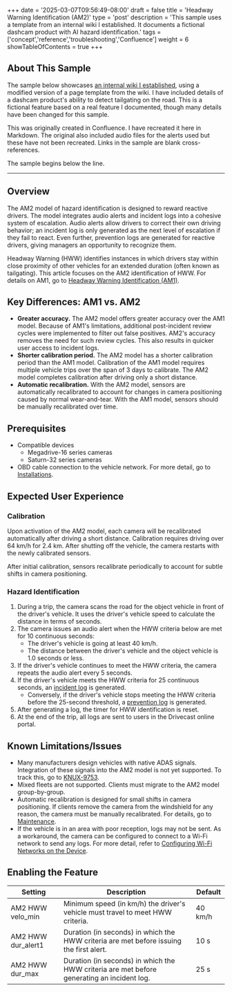 +++
date = '2025-03-07T09:56:49-08:00'
draft = false
title = 'Headway Warning Identification (AM2)'
type = 'post'
description = 'This sample uses a template from an internal wiki I established. It documents a fictional dashcam product with AI hazard identification.'
tags = ['concept','reference','troubleshooting','Confluence']
weight = 6
showTableOfContents = true
+++

## About This Sample

The sample below showcases [an internal wiki I established](/samples/internalwiki "Success Story: Building an Internal Product Wiki"), using a modified version of a page template from the wiki. I have included details of a dashcam product's ability to detect tailgating on the road. This is a fictional feature based on a real feature I documented, though many details have been changed for this sample.

This was originally created in Confluence. I have recreated it here in Markdown. The original also included audio files for the alerts used but these have not been recreated. Links in the sample are blank cross-references.

The sample begins below the line.

---

## Overview

The AM2 model of hazard identification is designed to reward reactive drivers. The model integrates audio alerts and incident logs into a cohesive system of escalation. Audio alerts allow drivers to correct their own driving behavior; an incident log is only generated as the next level of escalation if they fail to react. Even further, prevention logs are generated for reactive drivers, giving managers an opportunity to recognize them.

Headway Warning (HWW) identifies instances in which drivers stay within close proximity of other vehicles for an extended duration (often known as tailgating). This article focuses on the AM2 identification of HWW. For details on AM1, go to [Headway Warning Identification (AM1)](/samples/hww).

## Key Differences: AM1 vs. AM2

- **Greater accuracy.** The AM2 model offers greater accuracy over the AM1 model. Because of AM1's limitations, additional post-incident review cycles were implemented to filter out false positives. AM2's accuracy removes the need for such review cycles. This also results in quicker user access to incident logs.
- **Shorter calibration period.** The AM2 model has a shorter calibration period than the AM1 model. Calibration of the AM1 model requires multiple vehicle trips over the span of 3 days to calibrate. The AM2 model completes calibration after driving only a short distance.
- **Automatic recalibration.** With the AM2 model, sensors are automatically recalibrated to account for changes in camera positioning caused by normal wear-and-tear. With the AM1 model, sensors should be manually recalibrated over time.

## Prerequisites

- Compatible devices
	- Megadrive-16 series cameras
	- Saturn-32 series cameras
- OBD cable connection to the vehicle network. For more detail, go to [Installations](/samples/hww).

## Expected User Experience

### Calibration

Upon activation of the AM2 model, each camera will be recalibrated automatically after driving a short distance. Calibration requires driving over 64 km/h for 2.4 km. After shutting off the vehicle, the camera restarts with the newly calibrated sensors.

After initial calibration, sensors recalibrate periodically to account for subtle shifts in camera positioning.

### Hazard Identification

1. During a trip, the camera scans the road for the object vehicle in front of the driver's vehicle. It uses the driver's vehicle speed to calculate the distance in terms of seconds.
2. The camera issues an audio alert when the HWW criteria below are met for 10 continuous seconds:
	- The driver's vehicle is going at least 40 km/h.
	- The distance between the driver's vehicle and the object vehicle is 1.0 seconds or less.
3. If the driver's vehicle continues to meet the HWW criteria, the camera repeats the audio alert every 5 seconds.
4. If the driver's vehicle meets the HWW criteria for 25 continuous seconds, an [incident log](/samples/hww "timeline of incident progression from first alert") is generated.
	- Conversely, if the driver's vehicle stops meeting the HWW criteria before the 25-second threshold, a [prevention log](/samples/hww "timeline of incident progression and resolution") is generated.
5. After generating a log, the timer for HWW identification is reset. 
6. At the end of the trip, all logs are sent to users in the Drivecast online portal.

## Known Limitations/Issues

- Many manufacturers design vehicles with native ADAS signals. Integration of these signals into the AM2 model is not yet supported. To track this, go to [KNUX-9753](/samples/hww "Jira story for ADAS API development").
- Mixed fleets are not supported. Clients must migrate to the AM2 model group-by-group.
- Automatic recalibration is designed for small shifts in camera positioning. If clients remove the camera from the windshield for any reason, the camera must be manually recalibrated. For details, go to [Maintenance](/samples/hww).
- If the vehicle is in an area with poor reception, logs may not be sent. As a workaround, the camera can be configured to connect to a Wi-Fi network to send any logs. For more detail, refer to [Configuring Wi-Fi Networks on the Device](/samples/hww).

## Enabling the Feature

| Setting           | Description                                                                                    | Default          |
|-------------------|------------------------------------------------------------------------------------------------|------------------|
| AM2 HWW velo_min  | Minimum speed (in km/h) the driver's vehicle must travel to meet HWW criteria.                 | 40 km/h |
| AM2 HWW dur_alert1 | Duration (in seconds) in which the HWW criteria are met before issuing the first alert. | 10 s    |
| AM2 HWW dur_max | Duration (in seconds) in which the HWW criteria are met before generating an incident log.         | 25 s      |
